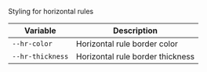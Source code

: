 Styling for horizontal rules

| Variable         | Description                      |
| ---------------- | -------------------------------- |
| `--hr-color`     | Horizontal rule border color     |
| `--hr-thickness` | Horizontal rule border thickness | 

